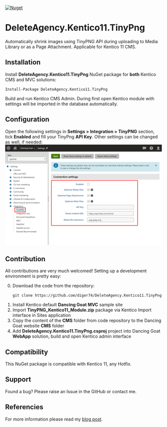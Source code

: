 [![Nuget](https://img.shields.io/badge/nuget-v1.2.0-blue.svg)](https://www.nuget.org/packages/DeleteAgency.Kentico11.TinyPng/)

# DeleteAgency.Kentico11.TinyPng
Automatically shrink images using TinyPNG API during uploading to Media Library or as a Page Attachment. Applicable for Kentico 11 CMS.

## Installation
Install **DeleteAgency.Kentico11.TinyPng** NuGet package for **both** Kentico CMS and MVC solutions:
```
Install-Package DeleteAgency.Kentico11.TinyPng
```
Build and run Kentico CMS Admin. During first open Kentico module with settings will be imported in the database automatically.

## Configuration
Open the following settings in **Settings > Integration > TinyPNG** section, tick **Enabled** and fill your TinyPng **API Key**. Other settings can be changed as well, if needed:
![TinyPng module settings](/Assets/tinypng_module_settings.png)

## Contribution
All contributions are very much welcomed! Setting up a development environment is pretty easy:

0. Download the code from the repository:
   ```
   git clone https://github.com/diger74/DeleteAgency.Kentico11.TinyPng
   ```
1. Install Kentico default **Dancing Goat MVC** sample site
2. Import **TinyPNG_Kentico11_Module.zip** package via Kentico Import interface in Sites application
3. Copy the content of the **CMS** folder from code repository to the Dancing Goat website **CMS** folder
4. Add **DeleteAgency.Kentico11.TinyPng.csproj** project into Dancing Goat **WebApp** solution, build and open Kentico admin interface

## Compatibility
This NuGet package is compatible with Kentico 11, any Hotfix.

## Support
Found a bug? Please raise an Issue in the GitHub or contact me.

## Referencies
For more information please read my [blog post](https://diger74.net/image-optimization-using-tinypng-api).
